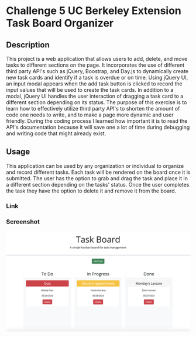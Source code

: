 # Challenge 5 UC Berkeley Extension Task Board Organizer


## Description
This project is a web application that allows users to add, delete, and move tasks to different sections on the page. It incorporates the use of different third party API's such as jQuery, Boostrap, and Day.js to dynamically create new task cards and identify if a task is overdue or on time.  Using jQuery UI, an input modal appears when the add task button is clicked to record the input values that will be used to create the task cards.  In addition to a modal, jQuery UI handles the user interaction of dragging a task card to a different section depending on its status.  The purpose of this exercise is to learn how to effectively utilize third party API's to shorten the amount of code one needs to write, and to make a page more dynamic and user friendly.  During the coding process I learned how important it is to read the API's documentation because it will save one a lot of time during debugging and writing code that might already exist.


## Usage
This application can be used by any organization or individual to organize and record different tasks.  Each task will be rendered on the board once it is submitted.  The user has the option to grab and drag the task and place it in a different section depending on the tasks' status.  Once the user completes the task they have the option to delete it and remove it from the board.

### Link

### Screenshot
![alt.text](./assets/images/task-board-screenshot.png)


